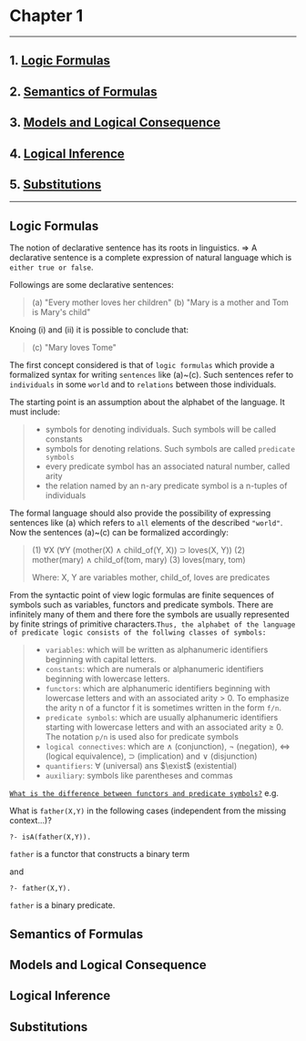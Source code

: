 # Chapter 1
---

## 1. [Logic Formulas](#sec1)

## 2. [Semantics of Formulas](#sec2)

## 3. [Models and Logical Consequence](#sec3)

## 4. [Logical Inference](#sec4)

## 5. [Substitutions](#sec5)

---

## <a name='sec1'>Logic Formulas</a>
The notion of declarative sentence has its roots in linguistics. => A declarative sentence is a complete expression of natural language which is `either true or false`.

Followings are some declarative sentences:

> (a) "Every mother loves her children"
> (b) "Mary is a mother and Tom is Mary's child"

Knoing (i) and (ii) it is possible to conclude that:

> (c) "Mary loves Tome"

The first concept considered is that of `logic formulas` which provide a formalized syntax for writing `sentences` like (a)~(c). Such sentences refer to `individuals` in some  `world` and to `relations` between those individuals.



The starting point is an assumption about the alphabet of the language. It must include:

>* symbols for denoting individuals. Such symbols will be called constants
>* symbols for denoting relations. Such symbols are called `predicate symbols`
>  * every predicate symbol has an associated natural number, called arity
>  * the relation named by an n-ary predicate symbol is a n-tuples of individuals



The formal language should also provide the possibility of expressing sentences like (a) which refers to `all` elements of the described `"world"`. Now the sentences (a)~(c) can be formalized accordingly:

> (1) $\forall$X ($\forall$Y (mother(X) $\land$ child_of(Y, X)) $\supset$ loves(X, Y))
> (2) mother(mary) $\land$ child_of(tom, mary)
> (3) loves(mary, tom)
>
> Where:
> 	X, Y are variables
> 	mother, child_of, loves are predicates



From the syntactic point of view logic formulas are finite sequences of symbols such as variables, functors and predicate symbols. There are infinitely many of them and there fore the symbols are usually represented by finite strings of primitive characters.`Thus, the alphabet of the language of predicate logic consists of the follwing classes of symbols:`

> * `variables`: which will be written as alphanumeric identifiers beginning with capital letters.
> * `constants`: which are numerals or alphanumeric identifiers beginning with lowercase letters.
> * `functors`: which are alphanumeric identifiers beginning with lowercase letters and with an associated arity > 0. To emphasize the arity n of a functor f it is sometimes written in the form `f/n`.
> * `predicate symbols`: which are usually alphanumeric identifiers starting with lowercase letters and with an associated arity $\geq$ 0. The notation `p/n` is used also for predicate symbols
> * `logical connectives`: which are $\land$ (conjunction), $\neg$ (negation), $\iff$ (logical equivalence), $\supset$ (implication) and $\lor$ (disjunction)
> * `quantifiers`: $\forall$ (universal) ans $\exist$ (existential)
> * `auxiliary`: symbols like parentheses and commas

[`What is the difference between functors and predicate symbols?`](https://stackoverflow.com/questions/29093366/in-prolog-functors-vs-predicates-and-goals)
e.g.

What is `father(X,Y)` in the following cases (independent from the missing context...)?

```
?- isA(father(X,Y)).
```

`father` is a functor that constructs a binary term

and

```
?- father(X,Y).
```

`father` is a binary predicate.

## <a name='sec2'>Semantics of Formulas</a>

## <a name='sec3'>Models and Logical Consequence</a>
## <a name='sec4'>Logical Inference</a>
## <a name='sec5'>Substitutions</a>
